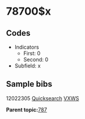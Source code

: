 # 78700$x

## Codes

-   Indicators
    -   First: 0
    -   Second: 0
-   Subfield: x

## Sample bibs

12022305 [Quicksearch](https://search.library.yale.edu/catalog/12022305) [VXWS](http://prodorbis.library.yale.edu:7014/vxws/GetHoldingsService?bibId=12022305)

**Parent topic:**[787](../../tags/787/787.md)


